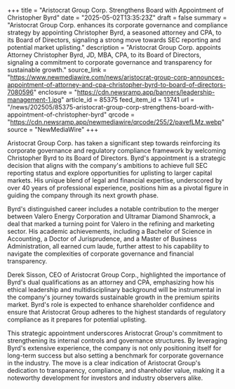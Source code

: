 +++
title = "Aristocrat Group Corp. Strengthens Board with Appointment of Christopher Byrd"
date = "2025-05-02T13:35:23Z"
draft = false
summary = "Aristocrat Group Corp. enhances its corporate governance and compliance strategy by appointing Christopher Byrd, a seasoned attorney and CPA, to its Board of Directors, signaling a strong move towards SEC reporting and potential market uplisting."
description = "Aristocrat Group Corp. appoints Attorney Christopher Byrd, JD, MBA, CPA, to its Board of Directors, signaling a commitment to corporate governance and transparency for sustainable growth."
source_link = "https://www.newmediawire.com/news/aristocrat-group-corp-announces-appointment-of-attorney-and-cpa-christopher-byrd-to-board-of-directors-7080596"
enclosure = "https://cdn.newsramp.app/banners/leadership-management-1.jpg"
article_id = 85375
feed_item_id = 13741
url = "/news/202505/85375-aristocrat-group-corp-strengthens-board-with-appointment-of-christopher-byrd"
qrcode = "https://cdn.newsramp.app/newmediawire/qrcode/255/2/pavefLMz.webp"
source = "NewMediaWire"
+++

<p>Aristocrat Group Corp. has taken a significant step towards reinforcing its corporate governance and regulatory compliance framework by welcoming Christopher Byrd to its Board of Directors. Byrd's appointment is a strategic decision that aligns with the company's ambitions to achieve full SEC reporting status and explore opportunities for uplisting to larger capital markets. His unique blend of legal and financial expertise, underscored by over 40 years of professional experience, positions him as a pivotal figure in guiding the company through its next growth phase.</p><p>Byrd's distinguished career includes a notable contribution to the merger between Valero Energy Corporation and Ultramar Diamond Shamrock, a deal that marked a turning point for Valero in the refining and marketing sector. His academic achievements, including a Bachelor of Science in Accounting, a Doctor of Jurisprudence, and a Master of Business Administration, all earned cum laude, further attest to his capability to navigate the complexities of corporate governance and financial transparency.</p><p>Derek Sisson, CEO of Aristocrat Group Corp., highlighted the importance of Byrd's dual qualifications as an attorney and CPA, emphasizing how his ethical leadership and multidisciplinary background will be instrumental in the company's journey towards sustainable growth in the premium spirits market. Byrd's role is expected to enhance shareholder confidence and ensure that Aristocrat Group adheres to the highest standards of regulatory compliance as it prepares for potential uplisting.</p><p>This strategic appointment underscores Aristocrat Group's commitment to strengthening its internal controls and governance structures. By leveraging Byrd's extensive experience, the company is not only positioning itself for long-term success but also setting a benchmark for corporate governance in the industry. The move is a clear indication of Aristocrat Group's dedication to transparency, compliance, and shareholder value, making it a noteworthy development for investors and industry observers alike.</p>